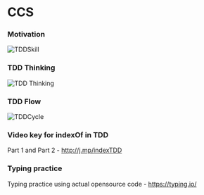 # CCS

### Motivation 
![TDDSkill](http://i.imgur.com/IkpG4bx.png)

### TDD Thinking 

![TDD Thinking](http://i.imgur.com/QF8aLdZ.png)

### TDD Flow 

![TDDCycle](http://i.imgur.com/G4OU66D.jpg)

### Video key for indexOf in TDD

Part 1 and Part 2 - http://j.mp/indexTDD

### Typing practice 

Typing practice using actual opensource code - https://typing.io/
